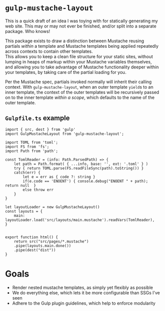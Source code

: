 # `gulp-mustache-layout`

This is a quick draft of an idea I was toying with for statically generating my web site. 
This may or may not ever be finished, and/or split into a separate package.  Who knows!

This package exists to draw a distinction between Mustache reusing partials _within_ a template 
and Mustache templates being applied repeatedly across contexts to contain other templates.  
This allows you to keep a clean file structure for your static sites,
without lumping in heaps of markup within your Mustache variables themselves, 
and allowing you to take advantage of Mustache functionality deeper within your templates,
by taking care of the partial loading for you.  

Per the Mustache spec, partials invoked normally will inherit their calling context.
With `gulp-mustache-layout`, when an outer template `yield`s to an inner template, 
the context of the outer templates will be recursively passed on to the inner template
_within a scope_, which defaults to the name of the outer template.  

## `Gulpfile.ts` example

```
import { src, dest } from 'gulp'
import GulpMustacheLayout from 'gulp-mustache-layout';

import TOML from 'toml';
import FS from 'fs'; 
import Path from 'path'; 

const TomlReader = (info: Path.ParsedPath) => { 
    let path = Path.format( { ...info, base: '', ext: '.toml' } )
    try { return TOML.parse(FS.readFileSync(path).toString()) }
    catch(err) { 
        let e = err as { code ?: string }
        if(e.code == 'ENOENT') { console.debug("ENOENT " + path); return null  }
        else throw err 
    }
}

let layoutLoader = new GulpMustacheLayout()
const layouts = { 
    main: layoutLoader.load('src/layouts/main.mustache').readVars(TomlReader),
}


export function html() { 
    return src("src/pages/*.mustache")
    .pipe(layouts.main.done())
    .pipe(dest("dist"))
}
```


# Goals 

 - Render nested mustache templates, as simply yet flexibly as possible
  - We do everything else, which lets it be more configurable than SSGs I've seen
 - Adhere to the Gulp plugin guidelines, which help to enforce modularity